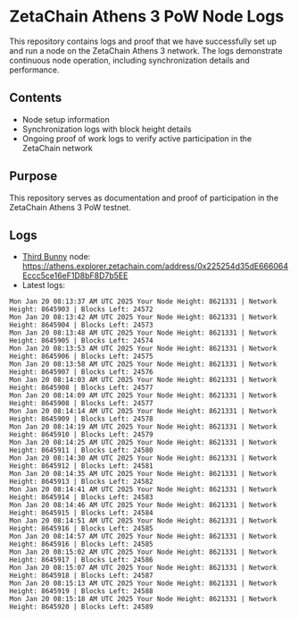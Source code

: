 # ZetaChain Athens 3 PoW Node Logs
This repository contains logs and proof that we have successfully set up and run a node on the ZetaChain Athens 3 network. The logs demonstrate continuous node operation, including synchronization details and performance.

## Contents
- Node setup information
- Synchronization logs with block height details
- Ongoing proof of work logs to verify active participation in the ZetaChain network

## Purpose
This repository serves as documentation and proof of participation in the ZetaChain Athens 3 PoW testnet.

## Logs

- [Third Bunny](https://thirdbunny.xyz/) node: https://athens.explorer.zetachain.com/address/0x225254d35dE666064Eccc5ce16eF1D8bF8D7b5EE
- Latest logs:
```
Mon Jan 20 08:13:37 AM UTC 2025 Your Node Height: 8621331 | Network Height: 8645903 | Blocks Left: 24572
Mon Jan 20 08:13:42 AM UTC 2025 Your Node Height: 8621331 | Network Height: 8645904 | Blocks Left: 24573
Mon Jan 20 08:13:48 AM UTC 2025 Your Node Height: 8621331 | Network Height: 8645905 | Blocks Left: 24574
Mon Jan 20 08:13:53 AM UTC 2025 Your Node Height: 8621331 | Network Height: 8645906 | Blocks Left: 24575
Mon Jan 20 08:13:58 AM UTC 2025 Your Node Height: 8621331 | Network Height: 8645907 | Blocks Left: 24576
Mon Jan 20 08:14:03 AM UTC 2025 Your Node Height: 8621331 | Network Height: 8645908 | Blocks Left: 24577
Mon Jan 20 08:14:09 AM UTC 2025 Your Node Height: 8621331 | Network Height: 8645908 | Blocks Left: 24577
Mon Jan 20 08:14:14 AM UTC 2025 Your Node Height: 8621331 | Network Height: 8645909 | Blocks Left: 24578
Mon Jan 20 08:14:19 AM UTC 2025 Your Node Height: 8621331 | Network Height: 8645910 | Blocks Left: 24579
Mon Jan 20 08:14:25 AM UTC 2025 Your Node Height: 8621331 | Network Height: 8645911 | Blocks Left: 24580
Mon Jan 20 08:14:30 AM UTC 2025 Your Node Height: 8621331 | Network Height: 8645912 | Blocks Left: 24581
Mon Jan 20 08:14:35 AM UTC 2025 Your Node Height: 8621331 | Network Height: 8645913 | Blocks Left: 24582
Mon Jan 20 08:14:41 AM UTC 2025 Your Node Height: 8621331 | Network Height: 8645914 | Blocks Left: 24583
Mon Jan 20 08:14:46 AM UTC 2025 Your Node Height: 8621331 | Network Height: 8645915 | Blocks Left: 24584
Mon Jan 20 08:14:51 AM UTC 2025 Your Node Height: 8621331 | Network Height: 8645916 | Blocks Left: 24585
Mon Jan 20 08:14:57 AM UTC 2025 Your Node Height: 8621331 | Network Height: 8645916 | Blocks Left: 24585
Mon Jan 20 08:15:02 AM UTC 2025 Your Node Height: 8621331 | Network Height: 8645917 | Blocks Left: 24586
Mon Jan 20 08:15:07 AM UTC 2025 Your Node Height: 8621331 | Network Height: 8645918 | Blocks Left: 24587
Mon Jan 20 08:15:13 AM UTC 2025 Your Node Height: 8621331 | Network Height: 8645919 | Blocks Left: 24588
Mon Jan 20 08:15:18 AM UTC 2025 Your Node Height: 8621331 | Network Height: 8645920 | Blocks Left: 24589
```
